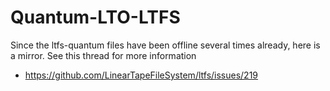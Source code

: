 # Quantum-LTO-LTFS

Since the ltfs-quantum files have been offline several times already, here is a mirror.
See this thread for more information

* https://github.com/LinearTapeFileSystem/ltfs/issues/219
